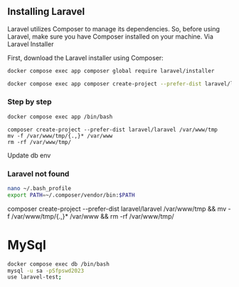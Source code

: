 ## Installing Laravel

Laravel utilizes Composer to manage its dependencies. So, before using Laravel, make sure you have Composer installed on your machine.
Via Laravel Installer

First, download the Laravel installer using Composer:


```bash
docker compose exec app composer global require laravel/installer
```
```bash
docker compose exec app composer create-project --prefer-dist laravel/laravel /var/www/tmp && mv -f /var/www/tmp/{.,}* /var/www && rm -rf /var/www/tmp/
```

### Step by step


```bash 
docker compose exec app /bin/bash
```
```
composer create-project --prefer-dist laravel/laravel /var/www/tmp
mv -f /var/www/tmp/{.,}* /var/www
rm -rf /var/www/tmp/
```
Update db env

### Laravel not found 

```bash
nano ~/.bash_profile 
export PATH=~/.composer/vendor/bin:$PATH
```

composer create-project --prefer-dist laravel/laravel /var/www/tmp && mv -f /var/www/tmp/{.,}* /var/www && rm -rf /var/www/tmp/ 

# MySql
```bash
docker compose exec db /bin/bash
mysql -u sa -pSfpswd2023
use laravel-test;
```
